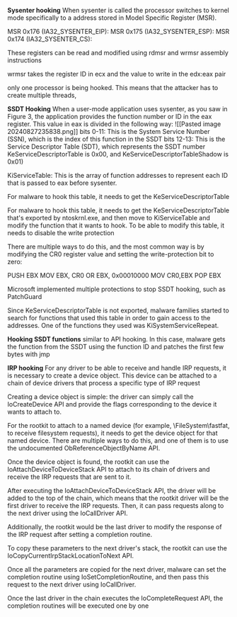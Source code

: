**Sysenter hooking**
When sysenter is called the processor switches to kernel mode specifically to a address stored in Model Specific Register (MSR).

MSR 0x176 (IA32_SYSENTER_EIP):
MSR 0x175 (IA32_SYSENTER_ESP):
MSR 0x174 (IA32_SYSENTER_CS):

These registers can be read and modified using rdmsr and wrmsr assembly instructions

wrmsr takes the register ID in ecx and the value to write in the edx:eax pair

only one processor is being
hooked. This means that the attacker has to create multiple threads,

**SSDT Hooking**
When a user-mode application uses sysenter, as you saw in Figure 3, the application provides the function number or ID in the eax register. This value in eax is divided in the
following way:
![[Pasted image 20240827235838.png]]
bits 0-11: This is the System Service Number (SSN), which is the index of this function in the SSDT
bits 12-13: This is the Service Descriptor Table (SDT), which represents the SSDT number
KeServiceDescriptorTable is 0x00,
and KeServiceDescriptorTableShadow is 0x01)

KiServiceTable: This is the array of function addresses to represent each ID that is passed to eax before sysenter.

For malware to hook this table, it needs to get the KeServiceDescriptorTable

For malware to hook this table, it needs to get the KeServiceDescriptorTable that's
exported by ntoskrnl.exe, and then move to KiServiceTable and modify the function that it wants to hook. To be able to modify this table, it needs to disable the write protection

There are multiple ways to do this, and the most common way
is by modifying the CR0 register value and setting the write-protection bit to zero:

PUSH EBX
MOV EBX, CR0
OR EBX, 0x00010000
MOV CR0,EBX
POP EBX

Microsoft implemented multiple protections to stop SSDT hooking, such as PatchGuard

Since KeServiceDescriptorTable is not exported, malware families started to search for
functions that used this table in order to gain access to the addresses. One of the functions
they used was KiSystemServiceRepeat.

**Hooking SSDT functions**
similar to API hooking. In this case, malware gets the
function from the SSDT using the function ID and patches the first few bytes with jmp

**IRP hooking**
For any driver to be able to receive and handle IRP requests, it is necessary to create a
device object. This device can be attached to a chain of device drivers that process a specific
type of IRP request

Creating a device object is simple: the driver can simply call the IoCreateDevice API and
provide the flags corresponding to the device it wants to attach to.

For the rootkit to attach to a named device (for example, \\FileSystem\\fastfat, to
receive filesystem requests), it needs to get the device object for that named device. There
are multiple ways to do this, and one of them is to use the
undocumented ObReferenceObjectByName API.

Once the device object is found, the
rootkit can use the IoAttachDeviceToDeviceStack API to attach to its chain of drivers
and receive the IRP requests that are sent to it.

After executing the IoAttachDeviceToDeviceStack API, the driver will be added to the
top of the chain, which means that the rootkit driver will be the first driver to receive the
IRP requests. Then, it can pass requests along to the next driver using the IoCallDriver
API.

Additionally, the rootkit would be the last driver to modify the response of the IRP
request after setting a completion routine.

To copy these parameters to the next driver's stack, the rootkit can use the IoCopyCurrentIrpStackLocationToNext API.

Once all the parameters are copied for the next driver, malware can set the completion routine using IoSetCompletionRoutine, and then pass this request to the next driver
using IoCallDriver.

Once the last driver in the chain executes the IoCompleteRequest API, the completion
routines will be executed one by one